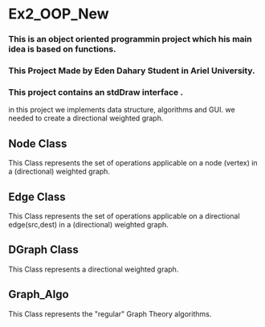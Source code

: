 # Ex2_OOP_New
### This is an object oriented programmin project which his main idea is based on functions.

### This Project Made by Eden Dahary Student in Ariel University.

### This project contains an stdDraw interface .

in this project we implements data structure, algorithms and GUI.
we needed to create a directional weighted graph.

## Node Class 
This Class represents the set of operations applicable on a 
node (vertex) in a (directional) weighted graph.

## Edge Class
This Class represents the set of operations applicable on a 
directional edge(src,dest) in a (directional) weighted graph.

## DGraph Class
This Class represents a directional weighted graph.

## Graph_Algo
This Class represents the "regular" Graph Theory algorithms.

